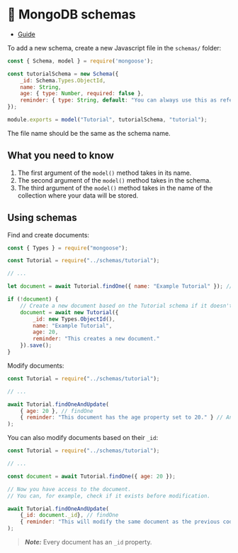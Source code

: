 # 🍃 MongoDB schemas
  
- [Guide](https://www.mongodb.com/developer/languages/javascript/getting-started-with-mongodb-and-mongoose/)

To add a new schema, create a new Javascript file in the `schemas/` folder:
```js
const { Schema, model } = require('mongoose');

const tutorialSchema = new Schema({
    _id: Schema.Types.ObjectId,
    name: String,
    age: { type: Number, required: false },
    reminder: { type: String, default: "You can always use this as reference or look at the guide." }
});

module.exports = model("Tutorial", tutorialSchema, "tutorial");
```
The file name should be the same as the schema name.

## What you need to know
1. The first argument of the `model()` method takes in its name.
1. The second argument of the `model()` method takes in the schema.
1. The third argument of the `model()` method takes in the name of the collection where your data will be stored.

## Using schemas
Find and create documents:
```js
const { Types } = require("mongoose");

const Tutorial = require("../schemas/tutorial");

// ...

let document = await Tutorial.findOne({ name: "Example Tutorial" }); // Find document based on a property

if (!document) {
    // Create a new document based on the Tutorial schema if it doesn't already exist
    document = await new Tutorial({
        _id: new Types.ObjectId(),
        name: "Example Tutorial",
        age: 20,
        reminder: "This creates a new document."
    }).save();
}
```
Modify documents:
```js
const Tutorial = require("../schemas/tutorial");

// ...

await Tutorial.findOneAndUpdate(
    { age: 20 }, // findOne
    { reminder: "This document has the age property set to 20." } // AndUpdate
);
```
You can also modify documents based on their `_id`:
```js
const Tutorial = require("../schemas/tutorial");

// ...

const document = await Tutorial.findOne({ age: 20 });

// Now you have access to the document.
// You can, for example, check if it exists before modification.

await Tutorial.findOneAndUpdate(
    {_id: document._id}, // findOne
    { reminder: "This will modify the same document as the previous code." } // AndUpdate
);
```
> ***Note:*** Every document has an `_id` property.
